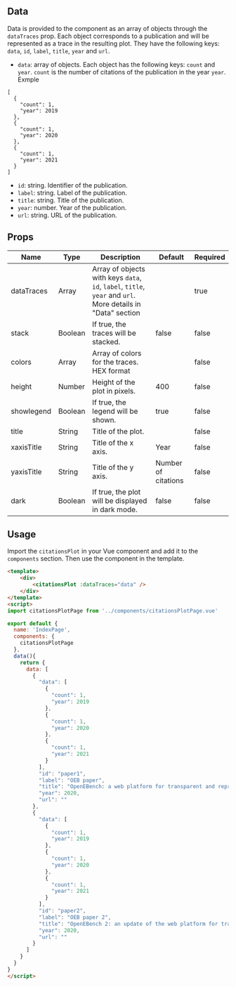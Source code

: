 
## Data

Data is provided to the component as an array of objects through the `dataTraces` prop. Each object corresponds to a publication and will be represented as a trace in the resulting plot. They have the following keys: `data`, `id`, `label`, `title`, `year` and `url`.
- `data`:  array of objects. Each object has the following keys: `count` and `year`. `count` is the number of citations of the publication in the year `year`. Exmple
```
[
  {
    "count": 1,
    "year": 2019
  },
  {
    "count": 1,
    "year": 2020
  },
  {
    "count": 1,
    "year": 2021
  }
]

```

- `id`: string. Identifier of the publication.
- `label`: string. Label of the publication.
- `title`: string. Title of the publication.
- `year`: number. Year of the publication.
- `url`: string. URL of the publication.

## Props

| Name | Type | Description | Default | Required |
| --- | --- | --- | --- | --- |
|dataTraces | Array | Array of objects  with keys `data`, `id`, `label`, `title`, `year` and `url`. <br> More details in "Data" section | | true |
| stack | Boolean | If true, the traces will be stacked. | false | false |
| colors | Array | Array of colors for the traces. HEX format |  | false |
| height | Number | Height of the plot in pixels. | 400 | false |
| showlegend | Boolean | If true, the legend will be shown. | true | false |
| title | String | Title of the plot. | | false |
| xaxisTitle | String | Title of the x axis. | Year | false |
| yaxisTitle | String | Title of the y axis. | Number of citations | false |
| dark | Boolean | If true, the plot will be displayed in dark mode. | false | false |

## Usage

Import the `citationsPlot` in your Vue component and add it to the `components` section. Then use the component in the template.

```html
<template>
    <div>
        <citationsPlot :dataTraces="data" />
    </div>
</template>
<script>
import citationsPlotPage from '../components/citationsPlotPage.vue'

export default {
  name: 'IndexPage',
  components: {
    citationsPlotPage
  },
  data(){
    return {
      data: [
        {
          "data": [
            {
              "count": 1,
              "year": 2019
            },
            {
              "count": 1,
              "year": 2020
            },
            {
              "count": 1,
              "year": 2021
            }
          ],
          "id": "paper1",
          "label": "OEB paper",
          "title": "OpenEBench: a web platform for transparent and reproducible biomedical benchmarking",
          "year": 2020,
          "url": ""
        },
        {
          "data": [
            {
              "count": 1,
              "year": 2019
            },
            {
              "count": 1,
              "year": 2020
            },
            {
              "count": 1,
              "year": 2021
            }
          ],
          "id": "paper2",
          "label": "OEB paper 2",
          "title": "OpenEBench 2: an update of the web platform for transparent and reproducible biomedical benchmarking",
          "year": 2020,
          "url": ""
        }
      ]
    }
  }
}
</script>
```
